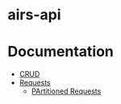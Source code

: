 # airs-api

# Documentation    

- [CRUD](docs/crud/README.md)
- [Requests](docs/requests.md)
  - [PArtitioned Requests](docs/requests-partitioned.md)

